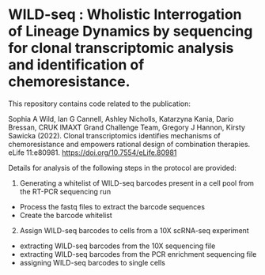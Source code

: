 # WILD-seq : Wholistic Interrogation of Lineage Dynamics by sequencing for clonal transcriptomic analysis and identification of chemoresistance.

This repository contains code related to the publication:

Sophia A Wild, Ian G Cannell, Ashley Nicholls, Katarzyna Kania, Dario Bressan, CRUK IMAXT Grand Challenge Team, Gregory J Hannon, Kirsty Sawicka (2022). Clonal transcriptomics identifies mechanisms of chemoresistance and empowers rational design of combination therapies. eLife 11:e80981.
https://doi.org/10.7554/eLife.80981

Details for analysis of the following steps in the protocol are provided:

1. Generating a whitelist of WILD-seq barcodes present in a cell pool from the RT-PCR sequencing run
- Process the fastq files to extract the barcode sequences
- Create the barcode whitelist

2. Assign WILD-seq barcodes to cells from a 10X scRNA-seq experiment
- extracting WILD-seq barcodes from the 10X sequencing file
- extracting WILD-seq barcodes from the PCR enrichment sequencing file
- assigning WILD-seq barcodes to single cells 
